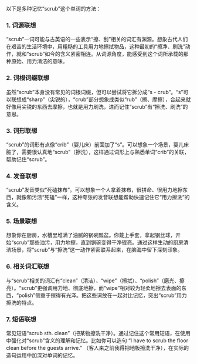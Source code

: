 以下是多种记忆“scrub”这个单词的方法：

### 1. 词源联想
“scrub”一词可能与古英语的一些表示“擦、刮”相关的词汇有渊源。想象古代人们在艰苦的生活环境中，用粗糙的工具用力地擦拭物品，这种最初的“擦净、刷洗”动作，就和“scrub”如今的含义紧密相连。从词源角度，能感受到这个词所承载的那种原始、用力清洁的意味。

### 2. 词根词缀联想
虽然“scrub”本身没有常见的词根词缀，但可以尝试将它拆分成“s - crub”。“s”可以联想成“sharp”（尖锐的），“crub”部分想象成类似“rub”（擦、摩擦），合起来就好像用尖锐的东西去摩擦，也就是用力刷洗，进而记住“scrub”有“擦洗、刷洗”的意思。

### 3. 词形联想
“scrub”的词形有点像“crib”（婴儿床）前面加了“s”。可以想象一个场景，婴儿床脏了，需要很认真地“scrub”（擦洗），这样通过词形上与熟悉单词“crib”的关联，帮助记住“scrub”。

### 4. 发音联想
“scrub”发音类似“死磕抹布”。可以想象一个人拿着抹布，很拼命、很用力地擦东西，就像和污渍“死磕”一样，这种夸张的发音联想能帮助快速记住它“用力擦洗”的含义。

### 5. 场景联想
想象你在厨房，水槽里堆满了油腻的锅碗瓢盆。你戴上手套，拿起钢丝球，开始“scrub”那些油污，用力地擦，直到锅碗变得干净锃亮。通过这样生动的厨房清洁场景，将“scrub”与“擦洗”这一动作紧密联系起来，在脑海中留下深刻印象。

### 6. 相关词汇联想
与“scrub”相关的词汇有“clean”（清洁）、“wipe”（擦拭）、“polish”（磨光、擦亮）。“scrub”更强调用力地、彻底地擦，而“wipe”相对较为轻柔地擦去表面的东西，“polish”侧重于擦得有光泽。把这些词放在一起对比记忆，突出“scrub”用力擦洗的特点。

### 7. 短语联想
常见短语“scrub sth. clean”（把某物擦洗干净）。通过记住这个常用短语，在使用中强化对“scrub”含义的理解和记忆。比如你可以造句 “I have to scrub the floor clean before the guests arrive.” （客人来之前我得把地板擦洗干净），在实际的造句运用中加深对单词的记忆。 